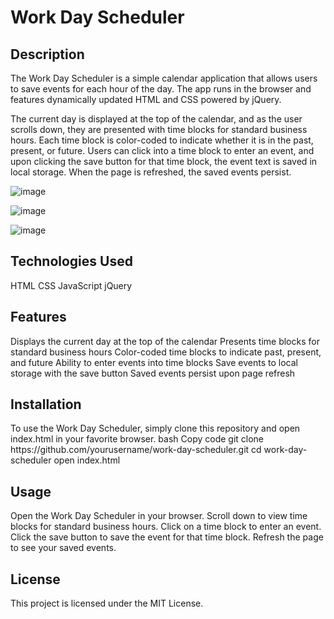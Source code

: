 <H1>Work Day Scheduler</H1>


<H2>Description</H2>
The Work Day Scheduler is a simple calendar application that allows users to save events for each hour of the day. The app runs in the browser and features dynamically updated HTML and CSS powered by jQuery.

The current day is displayed at the top of the calendar, and as the user scrolls down, they are presented with time blocks for standard business hours. Each time block is color-coded to indicate whether it is in the past, present, or future. Users can click into a time block to enter an event, and upon clicking the save button for that time block, the event text is saved in local storage. When the page is refreshed, the saved events persist.

![image](https://user-images.githubusercontent.com/106999600/183540463-132d7cd0-d41b-410c-887e-60945548f804.png)


![image](https://user-images.githubusercontent.com/106999600/183540900-1dce71e1-2cac-4bbb-8b76-14a682818f88.png)

![image](https://user-images.githubusercontent.com/106999600/183541478-61d753c9-5b6b-4c9b-b136-58ab97067080.png)

<H2>Technologies Used</H2>
HTML
CSS
JavaScript
jQuery

<H2>Features</H2>
Displays the current day at the top of the calendar
Presents time blocks for standard business hours
Color-coded time blocks to indicate past, present, and future
Ability to enter events into time blocks
Save events to local storage with the save button
Saved events persist upon page refresh

<H2>Installation</H2>
To use the Work Day Scheduler, simply clone this repository and open index.html in your favorite browser.
bash
Copy code
git clone https://github.com/yourusername/work-day-scheduler.git
cd work-day-scheduler
open index.html

<H2>Usage</H2>
Open the Work Day Scheduler in your browser.
Scroll down to view time blocks for standard business hours.
Click on a time block to enter an event.
Click the save button to save the event for that time block.
Refresh the page to see your saved events.
<H2>License</H2>
This project is licensed under the MIT License.



